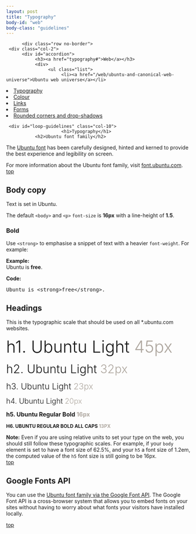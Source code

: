 ```yaml
---
layout: post
title: "Typography"
body-id: "web"
body-class: "guidelines"
---
```


          <div class="row no-border">
     <div class="col-2">
          <div id="accordion">
               <h3><a href="typography#">Web</a></h3>
               <div>
                    <ul class="list">
                         <li><a href="/web/ubuntu-and-canonical-web-universe">Ubuntu web universe</a></li>
<li class="current_page_item"><a href="typography">Typography</a></li>
<li><a href="/web/colour">Colour</a></li>
<li><a href="/web/links">Links</a></li>
<li><a href="/web/forms">Forms</a></li>
<li><a href="/web/rounded-corners-and-drop-shadows">Rounded corners and drop-shadows</a></li>
                    </ul>
               </div>
          </div>
     </div>

     <div id="loop-guidelines" class="col-10">
                         <h1>Typography</h1>
               <h2>Ubuntu font family</h2>
<p>The <a title="Ubuntu font family" href="http://design.ubuntu.com/brand-elements/ubuntu-font-family">Ubuntu font</a> has been carefully designed, hinted and kerned to provide the best experience and legibility on screen.</p>
<div class="box">For more information about the Ubuntu font family, visit <a href="http://font.ubuntu.com">font.ubuntu.com</a>.</div>
<div class="wp-link-top clearfix"><a href="typography#">top</a></div>
<h2>Body copy</h2>
<p>Text is set in Ubuntu.</p>
<p>The default <code>&lt;body&gt;</code> and <code>&lt;p&gt;</code> <code>font-size</code> is <strong>16px</strong> with a line-height of <strong>1.5</strong>.</p>
<h3>Bold</h3>
<p>Use <code>&lt;strong&gt;</code> to emphasise a snippet of text with a heavier <code>font-weight</code>. For example:</p>
<p><strong>Example:</strong><br />
Ubuntu is <strong>free</strong>.</p>
<p><strong>Code:</strong></p>
<pre>Ubuntu is &lt;strong&gt;free&lt;/strong&gt;.</pre>
<h2>Headings</h2>
<p>This is the typographic scale that should be used on all *.ubuntu.com websites.</p>
<p><span style="font-size: 45px; font-weight: 300;">h1. Ubuntu Light <span style="color: #aea79f;">45px</span></span></p>
<p><span style="font-size: 32px; font-weight: 300;">h2. Ubuntu Light <span style="color: #aea79f;">32px</span></span></p>
<p><span style="font-size: 23px; font-weight: 300;">h3. Ubuntu Light <span style="color: #aea79f;">23px</span></span></p>
<p><span style="font-size: 20px; font-weight: 300;">h4. Ubuntu Light <span style="color: #aea79f;">20px</span></span></p>
<p><span style="font-size: 16px; font-weight: bold;">h5. Ubuntu Regular Bold <span style="color: #aea79f;">16px</span></span></p>
<p><span style="font-size: 13px; font-weight: bold; text-transform: uppercase;">h6. Ubuntu Regular Bold All Caps <span style="color: #aea79f;">13px</span></span></p>
<div class="box"><strong>Note:</strong> Even if you are using relative units to set your type on the web, you should still follow these typographic scales. For example, if your <code>body</code> element is set to have a font size of 62.5%, and your <code>h5</code> a font size of 1.2em, the computed value of the <code>h5</code> font size is still going to be 16px.</div>
<div class="wp-link-top clearfix"><a href="typography#">top</a></div>
<h2>Google Fonts API</h2>
<p>You can use the <a href="http://www.google.com/webfonts/specimen/Ubuntu">Ubuntu font family via the Google Font API</a>. The Google Font API is a cross-browser system that allows you to embed fonts on your sites without having to worry about what fonts your visitors have installed locally.</p>
<div class="wp-link-top clearfix"><a href="typography#">top</a></div>



